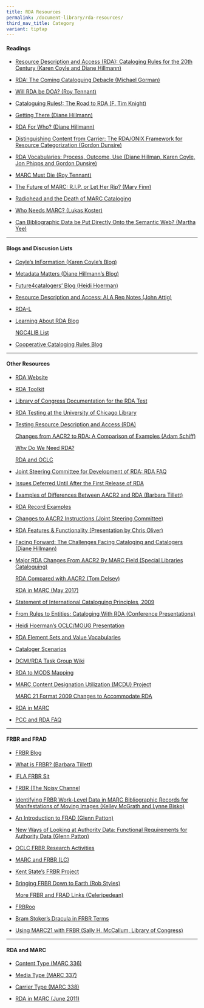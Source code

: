 ```yaml
---
title: RDA Resources
permalink: /document-library/rda-resources/
third_nav_title: Category
variant: tiptap
---
```

<h4><strong>Readings</strong></h4>
<ul data-tight="true" class="tight">
<li>
<p><a href="http://dlib.org/dlib/january07/coyle/01coyle.html" rel="noopener noreferrer nofollow" target="_blank">Resource Description and Access (RDA): Cataloging Rules for the 20th Century (Karen Coyle and Diane Hillmann)</a>
</p>
</li>
<li>
<p><a href="https://www.catalogingfutures.com/catalogingfutures/2007/12/michael-gorman.html" rel="noopener noreferrer nofollow" target="_blank">RDA: The Coming Cataloguing Debacle (Michael Gorman)</a>
</p>
</li>
<li>
<p><a href="http://www.libraryjournal.com/article/CA6422278.html" rel="noopener noreferrer nofollow" target="_blank">Will RDA be DOA? (Roy Tennant)</a>
</p>
</li>
<li>
<p><a href="http://pi.library.yorku.ca/dspace/handle/10315/2550" rel="noopener noreferrer nofollow" target="_blank">Cataloguing Rules!: The Road to RDA (F. Tim Knight)</a>
</p>
</li>
<li>
<p><a href="http://ecommons.library.cornell.edu/handle/1813/11620" rel="noopener noreferrer nofollow" target="_blank">Getting There (Diane Hillmann)</a>
</p>
</li>
<li>
<p><a href="https://github.com/dcmi/usage/blob/master/minutes/2006/2006-04-29.ub-agenda-seattle.pdf" rel="noopener noreferrer nofollow" target="_blank">RDA For Who? (Diane Hillmann)</a>
</p>
</li>
<li>
<p><a href="http://www.dlib.org/dlib/january07/dunsire/01dunsire.html" rel="noopener noreferrer nofollow" target="_blank">Distinguishing Content from Carrier: The RDA/ONIX Framework for Resource Categorization (Gordon Dunsire)</a>
</p>
</li>
<li>
<p><a href="http://www.dlib.org/dlib/january10/hillmann/01hillmann.html" rel="noopener noreferrer nofollow" target="_blank">RDA Vocabularies: Process, Outcome, Use (Diane Hillman, Karen Coyle, Jon Phipps and Gordon Dunsire)</a>
</p>
</li>
<li>
<p><a href="http://www.libraryjournal.com/article/CA250046.html" rel="noopener noreferrer nofollow" target="_blank">MARC Must Die (Roy Tennant)</a>
</p>
</li>
<li>
<p><a href="https://virginialibrariesjournal.org/20/volume/50/issue/1" rel="noopener noreferrer nofollow" target="_blank">The Future of MARC: R.I.P. or Let Her Rip? (Mary Finn)</a>
</p>
</li>
<li>
<p><a href="http://weblog.amillion.us/archives/470" rel="noopener noreferrer nofollow" target="_blank">Radiohead and the Death of MARC Cataloging</a>
</p>
</li>
<li>
<p><a href="http://commonplace.net/2009/05/who-needs-marc/" rel="noopener noreferrer nofollow" target="_blank">Who Needs MARC? (Lukas Koster)</a>
</p>
</li>
<li>
<p><a href="http://escholarship.org/uc/item/91b1830k" rel="noopener noreferrer nofollow" target="_blank">Can Bibliographic Data be Put Directly Onto the Semantic Web? (Martha Yee)</a>
</p>
</li>
</ul>
<hr>
<h4><strong>Blogs and Discusion Lists</strong></h4>
<ul data-tight="true" class="tight">
<li>
<p><a href="http://kcoyle.blogspot.com/" rel="noopener noreferrer nofollow" target="_blank">Coyle’s InFormation (Karen Coyle’s Blog)</a>
</p>
</li>
<li>
<p><a href="http://managemetadata.org/blog/" rel="noopener noreferrer nofollow" target="_blank">Metadata Matters (Diane Hillmann’s Blog)</a>
</p>
</li>
<li>
<p><a href="https://www.ifla.org/wp-content/uploads/2019/05/assets/cataloguing/reports/ala-ccda_201307.pdf" rel="noopener noreferrer nofollow" target="_blank">Future4catalogers’ Blog (Heidi Hoerman)</a>
</p>
</li>
<li>
<p><a href="http://www.personal.psu.edu/jxa16/blogs/resource_description_and_access_ala_rep_notes/" rel="noopener noreferrer nofollow" target="_blank">Resource Description and Access: ALA Rep Notes (John Attig)</a>
</p>
</li>
<li>
<p><a href="http://www.rda-jsc.org/rdadiscuss.html" rel="noopener noreferrer nofollow" target="_blank">RDA-L</a>
</p>
</li>
<li>
<p><a href="http://learningaboutrda.wordpress.com/" rel="noopener noreferrer nofollow" target="_blank">Learning About RDA Blog</a>
</p>
<p><a href="https://listserv.nd.edu/cgi-bin/wa?A0=NGC4LIB" rel="noopener noreferrer nofollow" target="_blank">NGC4LIB List</a>
</p>
</li>
<li>
<p><a href="http://coopcatwiki.blogspot.com/" rel="noopener noreferrer nofollow" target="_blank">Cooperative Cataloging Rules Blog</a>
</p>
</li>
</ul>
<hr>
<h4><strong>Other Resources</strong></h4>
<ul data-tight="true" class="tight">
<li>
<p><a href="http://www.rdaonline.org/" rel="noopener noreferrer nofollow" target="_blank">RDA Website</a>
</p>
</li>
<li>
<p><a href="http://www.rdatoolkit.org/" rel="noopener noreferrer nofollow" target="_blank">RDA Toolkit</a>
</p>
</li>
<li>
<p><a href="http://www.loc.gov/catdir/cpso/RDAtest/rdatest.html" rel="noopener noreferrer nofollow" target="_blank">Library of Congress Documentation for the RDA Test</a>
</p>
</li>
<li>
<p><a href="http://www.lib.uchicago.edu/staffweb/depts/cat/rda.html" rel="noopener noreferrer nofollow" target="_blank">RDA Testing at the University of Chicago Library</a>
</p>
</li>
<li>
<p><a href="http://www.loc.gov/bibliographic-future/rda/" rel="noopener noreferrer nofollow" target="_blank">Testing Resource Description and Access (RDA)</a>
</p>
<p><a href="http://eprints.rclis.org/18328/1/BCLAPresentation_20100427.pdf" rel="noopener noreferrer nofollow" target="_blank">Changes from AACR2 to RDA: A Comparison of Examples (Adam Schiff)</a>
</p>
<p><a href="http://needrda.pdf/" rel="noopener noreferrer nofollow" target="_blank">Why Do We Need RDA?</a>
</p>
<p><a href="http://www.oclc.org/rda/default.htm" rel="noopener noreferrer nofollow" target="_blank">RDA and OCLC</a>
</p>
</li>
<li>
<p><a href="http://www.rda-rsc.org/content/rda_faq" rel="noopener noreferrer nofollow" target="_blank">Joint Steering Committee for Development of RDA: RDA FAQ</a>
</p>
</li>
<li>
<p><a href="http://www.rda-jsc.org/docs/5sec7rev.pdf" rel="noopener noreferrer nofollow" target="_blank">Issues Deferred Until After the First Release of RDA</a>
</p>
</li>
<li>
<p><a href="http://www.loc.gov/acq/conser/rda_examples-rev04-15-2009.pdf" rel="noopener noreferrer nofollow" target="_blank">Examples of Differences Between AACR2 and RDA (Barbara Tillett)</a>
</p>
</li>
<li>
<p><a href="https://www.loc.gov/catworkshop/RDA%20training%20materials/SCT%20RDA%20Records%20TG/index.html" rel="noopener noreferrer nofollow" target="_blank">RDA Record Examples</a>
</p>
</li>
<li>
<p><a href="https://www.rdatoolkit.org/archivedsite/docs/5sec7rev.pdf" rel="noopener noreferrer nofollow" target="_blank">Changes to AACR2 Instructions (Joint Steering Committee)</a>
</p>
</li>
<li>
<p><a href="https://www.rdatoolkit.org/archivedsite/docs/iflasatellite-20080808-demo.pdf" rel="noopener noreferrer nofollow" target="_blank">RDA Features &amp; Functionality (Presentation by Chris Oliver)</a>
</p>
</li>
<li>
<p><a href="http://ecommons.library.cornell.edu/handle/1813/11536" rel="noopener noreferrer nofollow" target="_blank">Facing Forward: The Challenges Facing Cataloging and Catalogers (Diane Hillmann)</a>
</p>
</li>
<li>
<p><a href="https://www.special-cataloguing.com/cheats/rda_aacr2" rel="noopener noreferrer nofollow" target="_blank">Major RDA Changes From AACR2 By MARC Field (Special Libraries Cataloguing)</a>
</p>
<p><a href="https://www.slideserve.com/oshin/comparing-rda-and-aacr2" rel="noopener noreferrer nofollow" target="_blank">RDA Compared with AACR2 (Tom Delsey)</a>
</p>
<p><a href="https://www.itsmarc.com/crs/mergedProjects/helptop1/helptop1/variable_data_fields/rda_in_marc_bibliographic_data.htm" rel="noopener noreferrer nofollow" target="_blank">RDA in MARC (May 2017)</a>
</p>
</li>
<li>
<p><a href="http://www.ifla.org/VII/s13/icp/ICP-2009_en.pdf" rel="noopener noreferrer nofollow" target="_blank">Statement of International Cataloguing Principles, 2009</a>
</p>
</li>
<li>
<p><a href="https://www.loc.gov/catworkshop/RDA%20training%20materials/LC%20RDA%20Training/CopyCatFINAL" rel="noopener noreferrer nofollow" target="_blank">From Rules to Entities: Cataloging With RDA (Conference Presentations)</a>
</p>
</li>
<li>
<p><a href="http://www.slideshare.net/HeidiHoerman/oclcmougpresentation-presentation" rel="noopener noreferrer nofollow" target="_blank">Heidi Hoerman’s OCLC/MOUG Presentation</a>
</p>
</li>
<li>
<p><a href="http://metadataregistry.org/rdabrowse.htm" rel="noopener noreferrer nofollow" target="_blank">RDA Element Sets and Value Vocabularies</a>
</p>
</li>
<li>
<p><a href="http://www.dublincore.org/dcmirdataskgroup/Scenarios" rel="noopener noreferrer nofollow" target="_blank">Cataloger Scenarios</a>
</p>
</li>
<li>
<p><a href="https://www.dublincore.org/groups/libraries/dcmirdataskgroup/" rel="noopener noreferrer nofollow" target="_blank">DCMI/RDA Task Group Wiki</a>
</p>
</li>
<li>
<p><a href="https://listserv.loc.gov/cgi-bin/wa?A2=ind0903&amp;L=MODS&amp;P=19816" rel="noopener noreferrer nofollow" target="_blank">RDA to MODS Mapping</a>
</p>
</li>
<li>
<p><a href="https://www.researchgate.net/publication/237748270_Comparison_of_MARC_Content_Designation_Utilization_in_OCLC_WorldCat_Records_with_National_Core_and_Minimal_Level_Record_Standards" rel="noopener noreferrer nofollow" target="_blank">MARC Content Designation Utilization (MCDU) Project</a>
</p>
<p><a href="http://www.loc.gov/marc/formatchanges-RDA.html" rel="noopener noreferrer nofollow" target="_blank">MARC 21 Format 2009 Changes to Accommodate RDA</a>
</p>
</li>
<li>
<p><a href="http://www.loc.gov/marc/RDAinMARC29.html" rel="noopener noreferrer nofollow" target="_blank">RDA in MARC</a>
</p>
</li>
<li>
<p><a href="http://www.loc.gov/catdir/pcc/PCC-RDA-FAQ.html" rel="noopener noreferrer nofollow" target="_blank">PCC and RDA FAQ</a>
</p>
</li>
</ul>
<hr>
<h4><strong>FRBR and FRAD</strong></h4>
<ul data-tight="true" class="tight">
<li>
<p><a href="http://www.frbr.org/" rel="noopener noreferrer nofollow" target="_blank">FRBR Blog</a>
</p>
</li>
<li>
<p><a href="http://www.loc.gov/cds/downloads/FRBR.PDF" rel="noopener noreferrer nofollow" target="_blank">What is FRBR? (Barbara Tillett)</a>
</p>
</li>
<li>
<p><a href="http://www.ifla.org/en/publications/functional-requirements-for-bibliographic-records" rel="noopener noreferrer nofollow" target="_blank">IFLA FRBR Sit</a>
</p>
</li>
<li>
<p><a href="http://thenoisychannel.com/2009/03/10/functional-requirements-for-bibliographic-records/" rel="noopener noreferrer nofollow" target="_blank">FRBR (The Noisy Channel</a>
</p>
</li>
<li>
<p><a href="http://journal.code4lib.org/articles/775" rel="noopener noreferrer nofollow" target="_blank">Identifying FRBR Work-Level Data in MARC Bibliographic Records for Manifestations of Moving Images (Kelley McGrath and Lynne Bisko)</a>
</p>
</li>
<li>
<p><a href="http://presentations.ala.org/images/c/c5/Frad_ala_200806_color.pdf" rel="noopener noreferrer nofollow" target="_blank">An Introduction to FRAD (Glenn Patton)</a>
</p>
</li>
<li>
<p><a href="http://patton.pdf/" rel="noopener noreferrer nofollow" target="_blank">New Ways of Looking at Authority Data: Functional Requirements for Authority Data (Glenn Patton)</a>
</p>
</li>
<li>
<p><a href="http://www.oclc.org/research/activities/past/orprojects/frbr/default.htm" rel="noopener noreferrer nofollow" target="_blank">OCLC FRBR Research Activities</a>
</p>
</li>
<li>
<p><a href="http://www.loc.gov/marc/marc-functional-analysis/frbr.html" rel="noopener noreferrer nofollow" target="_blank">MARC and FRBR (LC)</a>
</p>
</li>
<li>
<p><a href="https://www.ifla.org/wp-content/uploads/2019/05/assets/cataloguing/frbrrg/frbr-bibliography.pdf" rel="noopener noreferrer nofollow" target="_blank">Kent State’s FRBR Project</a>
</p>
</li>
<li>
<p><a href="http://dynamicorange.com/2009/11/11/bringing-frbr-down-to-earth/" rel="noopener noreferrer nofollow" target="_blank">Bringing FRBR Down to Earth (Rob Styles)</a>
</p>
<p><a href="http://celeripedean.wordpress.com/2009/03/12/code4lib-and-frbr/" rel="noopener noreferrer nofollow" target="_blank">More FRBR and FRAD Links (Celeripedean)</a>
</p>
</li>
<li>
<p><a href="http://cidoc.ics.forth.gr/frbr_drafts.html" rel="noopener noreferrer nofollow" target="_blank">FRBRoo</a>
</p>
</li>
<li>
<p><a href="http://www.youtube.com/watch?v=LN0vKCFsXPE&amp;feature=player_embedded" rel="noopener noreferrer nofollow" target="_blank">Bram Stoker’s Dracula in FRBR Terms</a>
</p>
</li>
<li>
<p><a href="http://www.loc.gov/marc/marbi/2005/2005-report02.pdf" rel="noopener noreferrer nofollow" target="_blank">Using MARC21 with FRBR (Sally H. McCallum, Library of Congress)</a>
</p>
</li>
</ul>
<hr>
<h4><strong>RDA and MARC</strong></h4>
<ul data-tight="true" class="tight">
<li>
<p><a href="http://www.loc.gov/standards/valuelist/rdacontent.html" rel="noopener noreferrer nofollow" target="_blank">Content Type (MARC 336)</a>
</p>
</li>
<li>
<p><a href="http://www.loc.gov/standards/valuelist/rdamedia.html" rel="noopener noreferrer nofollow" target="_blank">Media Type (MARC 337)</a>
</p>
</li>
<li>
<p><a href="http://www.loc.gov/standards/valuelist/rdacarrier.html" rel="noopener noreferrer nofollow" target="_blank">Carrier Type (MARC 338)</a>
</p>
</li>
<li>
<p><a href="http://www.loc.gov/marc/RDAinMARC29.html" rel="noopener noreferrer nofollow" target="_blank">RDA in MARC (June 2011)</a>
</p>
</li>
</ul>
<p></p>
